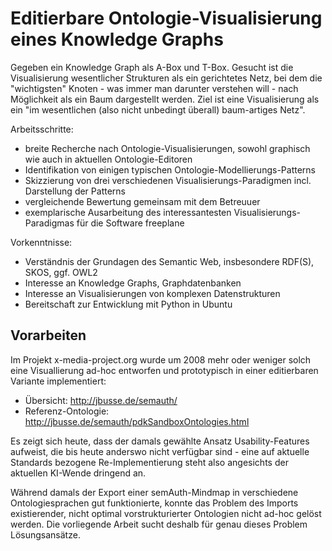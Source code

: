 # Editierbare Ontologie-Visualisierung eines Knowledge Graphs

Gegeben ein Knowledge Graph als A-Box und T-Box. Gesucht ist die Visualisierung wesentlicher Strukturen als ein gerichtetes Netz, bei dem die "wichtigsten" Knoten - was immer man darunter verstehen will - nach Möglichkeit als ein Baum dargestellt werden. Ziel ist eine Visualisierung als ein "im wesentlichen (also nicht unbedingt überall) baum-artiges Netz".

Arbeitsschritte:

* breite Recherche nach Ontologie-Visualisierungen, sowohl graphisch wie auch in aktuellen Ontologie-Editoren
* Identifikation von einigen typischen Ontologie-Modellierungs-Patterns
* Skizzierung von drei verschiedenen Visualisierungs-Paradigmen incl. Darstellung der Patterns
* vergleichende Bewertung gemeinsam mit dem Betreuuer
* exemplarische Ausarbeitung des interessantesten Visualisierungs-Paradigmas für die Software freeplane

Vorkenntnisse:

* Verständnis der Grundagen des Semantic Web, insbesondere RDF(S), SKOS, ggf. OWL2
* Interesse an Knowledge Graphs, Graphdatenbanken
* Interesse an Visualisierungen von komplexen Datenstrukturen
* Bereitschaft zur Entwicklung mit Python in Ubuntu

## Vorarbeiten

Im Projekt x-media-project.org wurde um 2008 mehr oder weniger solch eine Visuallierung ad-hoc entworfen und prototypisch in einer editierbaren Variante implementiert:
* Übersicht: <http://jbusse.de/semauth/>
* Referenz-Ontologie: <http://jbusse.de/semauth/pdkSandboxOntologies.html>

Es zeigt sich heute, dass der damals gewählte Ansatz Usability-Features aufweist, die bis heute anderswo nicht verfügbar sind - eine auf aktuelle Standards bezogene Re-Implementierung steht also angesichts der aktuellen KI-Wende dringend an.

Während damals der Export einer semAuth-Mindmap in verschiedene Ontologiesprachen gut funktionierte, konnte das Problem des Imports existierender, nicht optimal vorstrukturierter Ontologien nicht ad-hoc gelöst werden. Die vorliegende Arbeit sucht deshalb für genau dieses Problem Lösungsansätze.

